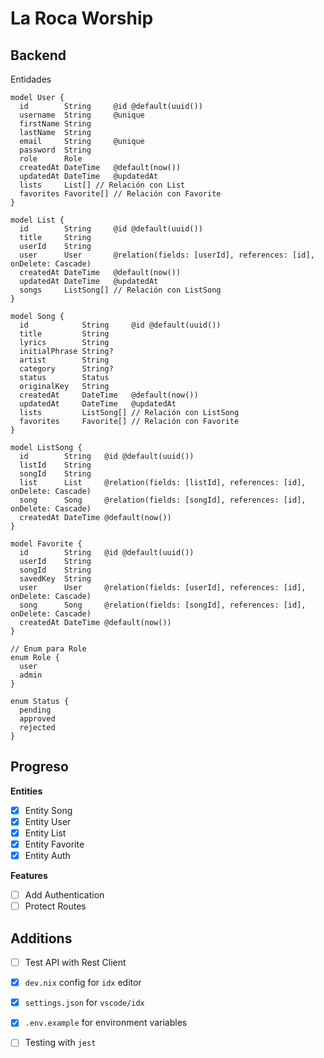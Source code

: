 # La Roca Worship

## Backend

Entidades

```prisma
model User {
  id        String     @id @default(uuid())
  username  String     @unique
  firstName String
  lastName  String
  email     String     @unique
  password  String
  role      Role
  createdAt DateTime   @default(now())
  updatedAt DateTime   @updatedAt
  lists     List[] // Relación con List
  favorites Favorite[] // Relación con Favorite
}

model List {
  id        String     @id @default(uuid())
  title     String
  userId    String
  user      User       @relation(fields: [userId], references: [id], onDelete: Cascade)
  createdAt DateTime   @default(now())
  updatedAt DateTime   @updatedAt
  songs     ListSong[] // Relación con ListSong
}

model Song {
  id            String     @id @default(uuid())
  title         String
  lyrics        String
  initialPhrase String?
  artist        String
  category      String?
  status        Status
  originalKey   String
  createdAt     DateTime   @default(now())
  updatedAt     DateTime   @updatedAt
  lists         ListSong[] // Relación con ListSong
  favorites     Favorite[] // Relación con Favorite
}

model ListSong {
  id        String   @id @default(uuid())
  listId    String
  songId    String
  list      List     @relation(fields: [listId], references: [id], onDelete: Cascade)
  song      Song     @relation(fields: [songId], references: [id], onDelete: Cascade)
  createdAt DateTime @default(now())
}

model Favorite {
  id        String   @id @default(uuid())
  userId    String
  songId    String
  savedKey  String
  user      User     @relation(fields: [userId], references: [id], onDelete: Cascade)
  song      Song     @relation(fields: [songId], references: [id], onDelete: Cascade)
  createdAt DateTime @default(now())
}

// Enum para Role
enum Role {
  user
  admin
}

enum Status {
  pending
  approved
  rejected
}
```

## Progreso

**Entities**

- [x] Entity Song
- [x] Entity User
- [x] Entity List
- [x] Entity Favorite
- [x] Entity Auth

**Features**

- [ ] Add Authentication
- [ ] Protect Routes

## Additions

- [ ] Test API with Rest Client
- [x] `dev.nix` config for `idx` editor
- [x] `settings.json` for `vscode/idx`
- [x] `.env.example` for environment variables
- [ ] Testing with `jest`

